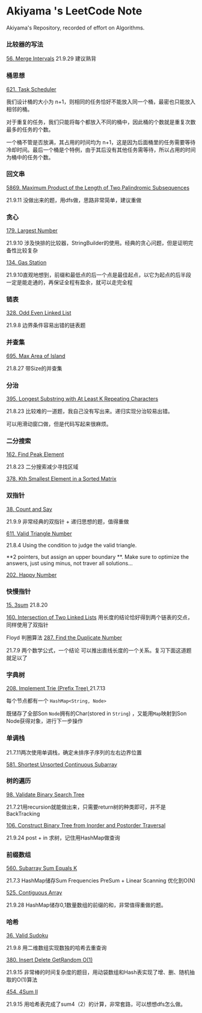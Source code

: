 # Akiyama \'s LeetCode Note

Akiyama's Repository, recorded of effort on Algorithms.


### 比较器的写法

[56. Merge Intervals](https://leetcode-cn.com/problems/merge-intervals/)
21.9.29 建议熟背



### 桶思想

[621. Task Scheduler](https://leetcode-cn.com/problems/task-scheduler/)

我们设计桶的大小为 n+1，则相同的任务恰好不能放入同一个桶，最密也只能放入相邻的桶。

对于重复的任务，我们只能将每个都放入不同的桶中，因此桶的个数就是重复次数最多的任务的个数。

一个桶不管是否放满，其占用的时间均为 n+1，这是因为后面桶里的任务需要等待冷却时间。最后一个桶是个特例，由于其后没有其他任务需等待，所以占用的时间为桶中的任务个数。



### 回文串

[5869. Maximum Product of the Length of Two Palindromic Subsequences](https://leetcode-cn.com/problems/maximum-product-of-the-length-of-two-palindromic-subsequences/)

21.9.11 没做出来的题，用dfs做，思路非常简单，建议重做



### 贪心

[179. Largest Number](https://leetcode-cn.com/problems/largest-number/)

21.9.10 涉及快排的比较器，StringBuilder的使用。经典的贪心问题，但是证明完备性比较复杂

[134. Gas Station](https://leetcode-cn.com/problems/gas-station/)

21.9.10直观地想到，前缀和最低点的后一个点是最佳起点，以它为起点的后半段一定是能走通的，再保证全程有盈余，就可以走完全程

### 链表

[328. Odd Even Linked List](https://leetcode-cn.com/problems/odd-even-linked-list/)

21.9.8 边界条件容易出错的链表题

### 并查集



[695. Max Area of Island](https://leetcode-cn.com/problems/max-area-of-island/)

21.8.27 带Size的并查集

### 分治



[395. Longest Substring with At Least K Repeating Characters](https://leetcode-cn.com/problems/longest-substring-with-at-least-k-repeating-characters/)

21.8.23 比较难的一道题，我自己没有写出来。递归实现分治较易出错。

可以用滑动窗口做，但是代码写起来很麻烦。

### 二分搜索



[162. Find Peak Element](https://leetcode-cn.com/problems/find-peak-element/) 

21.8.23 二分搜索减少寻找区域

[378. Kth Smallest Element in a Sorted Matrix](https://leetcode-cn.com/problems/kth-smallest-element-in-a-sorted-matrix/)

### 双指针



[38. Count and Say](https://leetcode-cn.com/problems/count-and-say/)

21.9.9 非常经典的双指针 + 递归思想的题，值得重做

[611. Valid Triangle Number](https://leetcode-cn.com/problems/valid-triangle-number/) 

21.8.4 Using the condition to judge the valid triangle.

**2 pointers, but assign an upper boundary **. Make sure to optimize the answers, just using minus, not traver all solutions...

[202. Happy Number](https://leetcode-cn.com/problems/happy-number/)  



### 快慢指针

[15. 3sum](https://leetcode-cn.com/problems/3sum/)  21.8.20

[160. Intersection of Two Linked Lists](https://leetcode-cn.com/problems/intersection-of-two-linked-lists/) 用长度的结论恰好得到两个链表的交点，同样使用了双指针

Floyd 判圈算法 [287. Find the Duplicate Number](https://leetcode-cn.com/problems/find-the-duplicate-number/)

21.7.9 两个数学公式，一个结论 可以推出直线长度的一个关系。复习下面这道题就足以了







### 字典树



[208. Implement Trie (Prefix Tree) ](https://leetcode-cn.com/problems/implement-trie-prefix-tree/) 21.7.13

每个节点都有一个 ```HashMap<String, Node>```

既储存了全部Son ```Node```拥有的Char(stored in ```String```) ，又能用```Map```映射到Son Node获得对象，进行下一步操作



### 单调栈



21.7.11两次使用单调栈，确定未排序子序列的左右边界位置

[581. Shortest Unsorted Continuous Subarray](https://leetcode-cn.com/problems/shortest-unsorted-continuous-subarray/)



### 树的遍历



[98. Validate Binary Search Tree](https://leetcode-cn.com/problems/validate-binary-search-tree/)

21.7.21用recursion就能做出来，只需要return树的种类即可，并不是BackTracking

[106. Construct Binary Tree from Inorder and Postorder Traversal](https://leetcode-cn.com/problems/construct-binary-tree-from-inorder-and-postorder-traversal/)

21.9.24 post + in 求树，记住用HashMap做查询



### 前缀数组

[560. Subarray Sum Equals K](https://leetcode-cn.com/problems/subarray-sum-equals-k/)

21.7.3 HashMap储存Sum Frequencies PreSum + Linear Scanning 优化到O(N)

[525. Contiguous Array](https://leetcode-cn.com/problems/contiguous-array/)

21.9.28 HashMap储存0,1数量数组的前缀的和，非常值得重做的题。




### 哈希

[36. Valid Sudoku](https://leetcode-cn.com/problems/valid-sudoku/)

21.9.8 用二维数组实现数独的哈希去重查询

[380. Insert Delete GetRandom O(1)](https://leetcode-cn.com/problems/insert-delete-getrandom-o1/)

21.9.15 非常棒的时间复杂度的题目，用动袋数组和Hash表实现了增、删、随机抽取的O(1)算法

[454. 4Sum II](https://leetcode-cn.com/problems/4sum-ii/)

21.9.15 用哈希表完成了sum4（2）的计算，非常套路，可以想想dfs怎么做。

